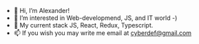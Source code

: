 - 👋 Hi, I’m Alexander!
- 👀 I’m interested in Web-developmend, JS, and IT world -)
- 🌱 My current stack JS, React, Redux, Typescript.
- 📫 If you wish you may write me email at cyberdef@gmail.com
<!---
Some-0ne-Else/Some-0ne-Else is a ✨ special ✨ repository because its `README.md` (this file) appears on your GitHub profile.
You can click the Preview link to take a look at your changes.
--->
